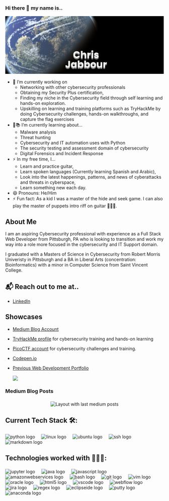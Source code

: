 ### Hi there 👋 my name is..
![Chris Jabbour](https://raw.githubusercontent.com/ChrisJabb21/ChrisJabb21/master/earthbanner.png)

- 🔭 I’m currently working on
  - Networking with other cybersecurity professionals
  - Obtaining my Security Plus certification,
  - Finding my niche in the Cybersecurity field through self learning and hands-on exploration.
  - Upskilling on learning and training platforms such as TryHackMe by doing Cybersecurity challenges, hands-on walkthroughs, and capture the flag exercises 
- 🌱📚 I’m currently learning about...
  - Malware analysis
  - Threat hunting
  - Cybersecurity and IT automation uses with Python
  - The security testing and assessment domain of cybersecurity
  - Digital Forensics and Incident Response 
- ⚡ In my free time, I...
  - Learn and practice guitar,
  - Learn spoken languages (Currently learning Spanish and Arabic),
  - Look into the latest happenings, patterns, and news of cyberattacks and threats in cyberspace, 
  - Learn something new each day. 
- 😄 Pronouns: He/Him
- ⚡ Fun fact: As a kid I was a master of the hide and seek game. I can also play the master of puppets intro riff on guitar 🎸🎼🎼.


## About Me
I am an aspiring Cybersecurity professional with experience as a Full Stack Web Developer from Pittsburgh, PA who is looking to transition and work my way into a role more focused in the cybersecurity and IT Support domain. 

I graduated with a Masters of Science in Cybersecurity from Robert Morris Univeristy in Pittsburgh and a BA in Liberal Arts (concentration: Bioinformatics) with a minor in Computer Science from Saint Vincent College.  


## 📬 Reach out to me at..
- <a href="https://www.linkedin.com/in/christopher-jabbour-01a43364/">LinkedIn</a>

## Showcases 
- <a href="https://medium.com/@cyberjab">Medium Blog Account </a>
- <a href="https://tryhackme.com/p/ChrisJabb21">TryHackMe profile</a> for cybersecurity training and hands-on learning 
- <a href="https://play.picoctf.org/users/ChrisJabb21">PicoCTF account</a> for cybersecurity challenges and training.
- <a href="https://codepen.io/ChrisJabb21/pens/showcase">Codepen.io</a>
- <a href="https://chrisjabb21.github.io/react-portfolio-api/"> Previous Web Development Portfolio</a>

  <img align="center" src="https://github-readme-stats.vercel.app/api/top-langs/?username=chrisjabb21&hide=html,css&title_color=ffffff&text_color=c9cacc&icon_color=2bbc8a&bg_color=1d1f21" />
  
<h3 align="left">Medium Blog Posts</h3>

###

<div align="center">
  <img src="https://github-read-medium-git-main.pahlevikun.vercel.app/latest?limit=4&username=cyberjab&theme=nightowl" alt="Layout with last medium posts"  />
</div>

###

<h2 align="left">Current Tech Stack 🛠️:</h2>

###

<div align="left">
  <img src="https://cdn.jsdelivr.net/gh/devicons/devicon/icons/python/python-original.svg" height="40" alt="python logo"  />
  <img width="12" />
  <img src="https://cdn.jsdelivr.net/gh/devicons/devicon/icons/linux/linux-original.svg" height="40" alt="linux logo"  />
  <img width="12" />
  <img src="https://cdn.jsdelivr.net/gh/devicons/devicon/icons/ubuntu/ubuntu-plain.svg" height="40" alt="ubuntu logo"  />
  <img width="12" />
  <img src="https://cdn.jsdelivr.net/gh/devicons/devicon/icons/ssh/ssh-original.svg" height="40" alt="ssh logo"  />
  <img width="12" />
  <img src="https://skillicons.dev/icons?i=md" height="40" alt="markdown logo"  />
</div>

###

<h2 align="left">Technologies worked with 👨🏻‍💻:</h2>

###

<div align="left">
  <img src="https://cdn.jsdelivr.net/gh/devicons/devicon/icons/jupyter/jupyter-original.svg" height="40" alt="jupyter logo"  />
  <img width="12" />
  <img src="https://cdn.jsdelivr.net/gh/devicons/devicon/icons/java/java-original.svg" height="40" alt="java logo"  />
  <img width="12" />
  <img src="https://cdn.jsdelivr.net/gh/devicons/devicon/icons/javascript/javascript-original.svg" height="40" alt="javascript logo"  />
  <img width="12" />
  <img src="https://cdn.jsdelivr.net/gh/devicons/devicon/icons/amazonwebservices/amazonwebservices-original.svg" height="40" alt="amazonwebservices logo"  />
  <img width="12" />
  <img src="https://cdn.jsdelivr.net/gh/devicons/devicon/icons/bash/bash-original.svg" height="40" alt="bash logo"  />
  <img width="12" />
  <img src="https://cdn.jsdelivr.net/gh/devicons/devicon/icons/git/git-original.svg" height="40" alt="git logo"  />
  <img width="12" />
  <img src="https://cdn.jsdelivr.net/gh/devicons/devicon/icons/vim/vim-original.svg" height="40" alt="vim logo"  />
  <img width="12" />
  <img src="https://cdn.jsdelivr.net/gh/devicons/devicon/icons/oracle/oracle-original.svg" height="40" alt="oracle logo"  />
  <img width="12" />
  <img src="https://cdn.jsdelivr.net/gh/devicons/devicon/icons/html5/html5-original.svg" height="40" alt="html5 logo"  />
  <img width="12" />
  <img src="https://cdn.jsdelivr.net/gh/devicons/devicon/icons/vscode/vscode-original.svg" height="40" alt="vscode logo"  />
  <img width="12" />
  <img src="https://cdn.jsdelivr.net/gh/devicons/devicon/icons/webflow/webflow-original.svg" height="40" alt="webflow logo"  />
  <img width="12" />
  <img src="https://cdn.jsdelivr.net/gh/devicons/devicon/icons/jira/jira-original.svg" height="40" alt="jira logo"  />
  <img width="12" />
  <img src="https://skillicons.dev/icons?i=regex" height="40" alt="regex logo"  />
  <img width="12" />
  <img src="https://skillicons.dev/icons?i=eclipse" height="40" alt="eclipseide logo"  />
  <img width="12" />
  <img src="https://cdn.jsdelivr.net/gh/devicons/devicon/icons/putty/putty-original.svg" height="40" alt="putty logo"  />
  <img src="https://cdn.jsdelivr.net/gh/devicons/devicon/icons/anaconda/anaconda-original.svg" height="40" alt="anaconda logo"  />
  <img width="12" />
</div>

###
